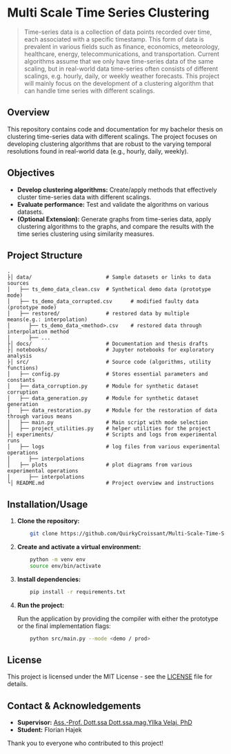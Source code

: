 # Multi Scale Time Series Clustering

> Time-series data is a collection of data points recorded over time, each associated with a specific timestamp. This form of data is prevalent in various fields such as finance, economics, meteorology, healthcare, energy, telecommunications, and transportation. Current algorithms assume that we only have time-series data of the same scaling, but in real-world data time-series often consists of different scalings, e.g. hourly, daily, or weekly weather forecasts. This project will mainly focus on the development of a clustering algorithm that can handle time series with different scalings. 

## Overview

This repository contains code and documentation for my bachelor thesis on clustering time-series data with different scalings. The project focuses on developing clustering algorithms that are robust to the varying temporal resolutions found in real-world data (e.g., hourly, daily, weekly).

## Objectives

- **Develop clustering algorithms:** Create/apply methods that effectively cluster time-series data with different scalings.
- **Evaluate performance:** Test and validate the algorithms on various datasets.
- **(Optional Extension):** Generate graphs from time-series data, apply clustering algorithms to the graphs, and compare the results with the time series clustering using similarity measures.


## Project Structure

```
.
├│ data/                  		# Sample datasets or links to data sources
│   ├── ts_demo_data_clean.csv  # Synthetical demo data (prototype mode)
│   ├── ts_demo_data_corrupted.csv  	# modified faulty data (prototype mode)
│   ├── restored/  				# restored data by multiple means(e.g.: interpolation)
│      ├── ts_demo_data_<method>.csv  	# restored data through interpolation method
│      ├── ... 
├│ docs/                  		# Documentation and thesis drafts
├│ notebooks/					# Jupyter notebooks for exploratory analysis
├│ src/							# Source code (algorithms, utility functions)
│   ├── config.py  				# Stores essential parameters and constants
│   ├── data_corruption.py  	# Module for synthetic dataset corruption
│   ├── data_generation.py  	# Module for synthetic dataset generation
│   ├── data_restoration.py  	# Module for the restoration of data through various means
│   ├── main.py					# Main script with mode selection
│   ├── project_utilities.py	# helper utilities for the project
├│ experiments/             	# Scripts and logs from experimental runs
│   ├── logs					# log files from various experimental operations
│      ├── interpolations
│   ├── plots					# plot diagrams from various experimental operations
│      ├── interpolations
└│ README.md                	# Project overview and instructions
```


## Installation/Usage

1. **Clone the repository:**

    ```bash
		git clone https://github.com/QuirkyCroissant/Multi-Scale-Time-Series-Clustering
	```
	
	
2. **Create and activate a virtual environment:**

    ```bash
		python -m venv env
		source env/bin/activate   
	```
	
3. **Install dependencies:**

    ```bash
		pip install -r requirements.txt
	```

4. **Run the project:**

    Run the application by providing the compiler with either the prototype or the final implementation flags:
    ```bash
		python src/main.py --mode <demo / prod>
	```


## License

This project is licensed under the MIT License - see the [LICENSE](LICENSE) file for details.

## Contact & Acknowledgements

- **Supervisor:** [Ass.-Prof. Dott.ssa Dott.ssa.mag.Yllka Velaj, PhD](mailto:yllka.velaj@univie.ac.at)
- **Student:** Florian Hajek

Thank you to everyone who contributed to this project!